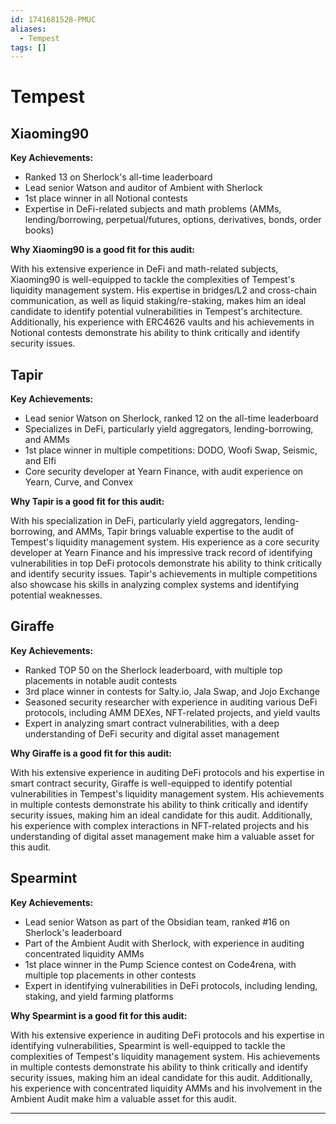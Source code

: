 ```yaml
---
id: 1741681528-PMUC
aliases:
  - Tempest
tags: []
---
```


# Tempest


## **Xiaoming90**

**Key Achievements:**

- Ranked 13 on Sherlock's all-time leaderboard
- Lead senior Watson and auditor of Ambient with Sherlock
- 1st place winner in all Notional contests
- Expertise in DeFi-related subjects and math problems (AMMs, lending/borrowing, perpetual/futures, options, derivatives, bonds, order books)

**Why Xiaoming90 is a good fit for this audit:**

With his extensive experience in DeFi and math-related subjects, Xiaoming90 is well-equipped to tackle the complexities of Tempest's liquidity management system. His expertise in bridges/L2 and cross-chain communication, as well as liquid staking/re-staking, makes him an ideal candidate to identify potential vulnerabilities in Tempest's architecture. Additionally, his experience with ERC4626 vaults and his achievements in Notional contests demonstrate his ability to think critically and identify security issues.


## **Tapir**

**Key Achievements:**

- Lead senior Watson on Sherlock, ranked 12 on the all-time leaderboard
- Specializes in DeFi, particularly yield aggregators, lending-borrowing, and AMMs
- 1st place winner in multiple competitions: DODO, Woofi Swap, Seismic, and Elfi
- Core security developer at Yearn Finance, with audit experience on Yearn, Curve, and Convex

**Why Tapir is a good fit for this audit:**

With his specialization in DeFi, particularly yield aggregators, lending-borrowing, and AMMs, Tapir brings valuable expertise to the audit of Tempest's liquidity management system. His experience as a core security developer at Yearn Finance and his impressive track record of identifying vulnerabilities in top DeFi protocols demonstrate his ability to think critically and identify security issues. Tapir's achievements in multiple competitions also showcase his skills in analyzing complex systems and identifying potential weaknesses.


## **Giraffe**

**Key Achievements:**

- Ranked TOP 50 on the Sherlock leaderboard, with multiple top placements in notable audit contests
- 3rd place winner in contests for Salty.io, Jala Swap, and Jojo Exchange
- Seasoned security researcher with experience in auditing various DeFi protocols, including AMM DEXes, NFT-related projects, and yield vaults
- Expert in analyzing smart contract vulnerabilities, with a deep understanding of DeFi security and digital asset management

**Why Giraffe is a good fit for this audit:**

With his extensive experience in auditing DeFi protocols and his expertise in smart contract security, Giraffe is well-equipped to identify potential vulnerabilities in Tempest's liquidity management system. His achievements in multiple contests demonstrate his ability to think critically and identify security issues, making him an ideal candidate for this audit. Additionally, his experience with complex interactions in NFT-related projects and his understanding of digital asset management make him a valuable asset for this audit.

## **Spearmint**

**Key Achievements:**

- Lead senior Watson as part of the Obsidian team, ranked #16 on Sherlock's leaderboard
- Part of the Ambient Audit with Sherlock, with experience in auditing concentrated liquidity AMMs
- 1st place winner in the Pump Science contest on Code4rena, with multiple top placements in other contests
- Expert in identifying vulnerabilities in DeFi protocols, including lending, staking, and yield farming platforms

**Why Spearmint is a good fit for this audit:**

With his extensive experience in auditing DeFi protocols and his expertise in identifying vulnerabilities, Spearmint is well-equipped to tackle the complexities of Tempest's liquidity management system. His achievements in multiple contests demonstrate his ability to think critically and identify security issues, making him an ideal candidate for this audit. Additionally, his experience with concentrated liquidity AMMs and his involvement in the Ambient Audit make him a valuable asset for this audit.

---
